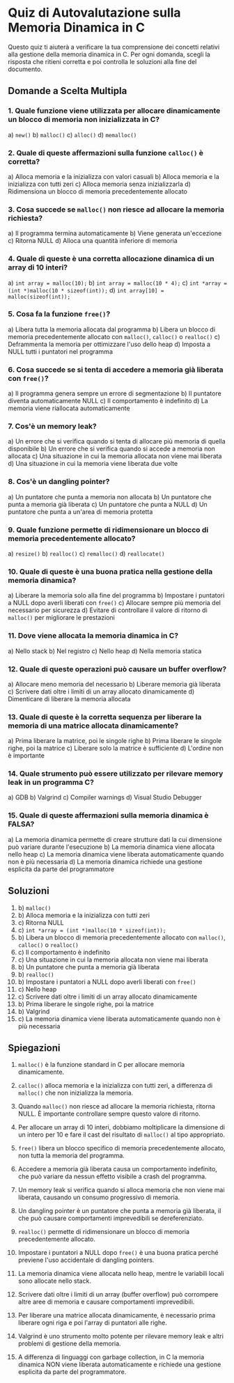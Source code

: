 # Quiz di Autovalutazione sulla Memoria Dinamica in C

Questo quiz ti aiuterà a verificare la tua comprensione dei concetti relativi alla gestione della memoria dinamica in C. Per ogni domanda, scegli la risposta che ritieni corretta e poi controlla le soluzioni alla fine del documento.

## Domande a Scelta Multipla

### 1. Quale funzione viene utilizzata per allocare dinamicamente un blocco di memoria non inizializzata in C?

a) `new()`
b) `malloc()`
c) `alloc()`
d) `memalloc()`

### 2. Quale di queste affermazioni sulla funzione `calloc()` è corretta?

a) Alloca memoria e la inizializza con valori casuali
b) Alloca memoria e la inizializza con tutti zeri
c) Alloca memoria senza inizializzarla
d) Ridimensiona un blocco di memoria precedentemente allocato

### 3. Cosa succede se `malloc()` non riesce ad allocare la memoria richiesta?

a) Il programma termina automaticamente
b) Viene generata un'eccezione
c) Ritorna NULL
d) Alloca una quantità inferiore di memoria

### 4. Quale di queste è una corretta allocazione dinamica di un array di 10 interi?

a) `int array = malloc(10);`
b) `int array = malloc(10 * 4);`
c) `int *array = (int *)malloc(10 * sizeof(int));`
d) `int array[10] = malloc(sizeof(int));`

### 5. Cosa fa la funzione `free()`?

a) Libera tutta la memoria allocata dal programma
b) Libera un blocco di memoria precedentemente allocato con `malloc()`, `calloc()` o `realloc()`
c) Deframmenta la memoria per ottimizzare l'uso dello heap
d) Imposta a NULL tutti i puntatori nel programma

### 6. Cosa succede se si tenta di accedere a memoria già liberata con `free()`?

a) Il programma genera sempre un errore di segmentazione
b) Il puntatore diventa automaticamente NULL
c) Il comportamento è indefinito
d) La memoria viene riallocata automaticamente

### 7. Cos'è un memory leak?

a) Un errore che si verifica quando si tenta di allocare più memoria di quella disponibile
b) Un errore che si verifica quando si accede a memoria non allocata
c) Una situazione in cui la memoria allocata non viene mai liberata
d) Una situazione in cui la memoria viene liberata due volte

### 8. Cos'è un dangling pointer?

a) Un puntatore che punta a memoria non allocata
b) Un puntatore che punta a memoria già liberata
c) Un puntatore che punta a NULL
d) Un puntatore che punta a un'area di memoria protetta

### 9. Quale funzione permette di ridimensionare un blocco di memoria precedentemente allocato?

a) `resize()`
b) `realloc()`
c) `remalloc()`
d) `reallocate()`

### 10. Quale di queste è una buona pratica nella gestione della memoria dinamica?

a) Liberare la memoria solo alla fine del programma
b) Impostare i puntatori a NULL dopo averli liberati con `free()`
c) Allocare sempre più memoria del necessario per sicurezza
d) Evitare di controllare il valore di ritorno di `malloc()` per migliorare le prestazioni

### 11. Dove viene allocata la memoria dinamica in C?

a) Nello stack
b) Nel registro
c) Nello heap
d) Nella memoria statica

### 12. Quale di queste operazioni può causare un buffer overflow?

a) Allocare meno memoria del necessario
b) Liberare memoria già liberata
c) Scrivere dati oltre i limiti di un array allocato dinamicamente
d) Dimenticare di liberare la memoria allocata

### 13. Quale di queste è la corretta sequenza per liberare la memoria di una matrice allocata dinamicamente?

a) Prima liberare la matrice, poi le singole righe
b) Prima liberare le singole righe, poi la matrice
c) Liberare solo la matrice è sufficiente
d) L'ordine non è importante

### 14. Quale strumento può essere utilizzato per rilevare memory leak in un programma C?

a) GDB
b) Valgrind
c) Compiler warnings
d) Visual Studio Debugger

### 15. Quale di queste affermazioni sulla memoria dinamica è FALSA?

a) La memoria dinamica permette di creare strutture dati la cui dimensione può variare durante l'esecuzione
b) La memoria dinamica viene allocata nello heap
c) La memoria dinamica viene liberata automaticamente quando non è più necessaria
d) La memoria dinamica richiede una gestione esplicita da parte del programmatore

## Soluzioni

1. b) `malloc()`
2. b) Alloca memoria e la inizializza con tutti zeri
3. c) Ritorna NULL
4. c) `int *array = (int *)malloc(10 * sizeof(int));`
5. b) Libera un blocco di memoria precedentemente allocato con `malloc()`, `calloc()` o `realloc()`
6. c) Il comportamento è indefinito
7. c) Una situazione in cui la memoria allocata non viene mai liberata
8. b) Un puntatore che punta a memoria già liberata
9. b) `realloc()`
10. b) Impostare i puntatori a NULL dopo averli liberati con `free()`
11. c) Nello heap
12. c) Scrivere dati oltre i limiti di un array allocato dinamicamente
13. b) Prima liberare le singole righe, poi la matrice
14. b) Valgrind
15. c) La memoria dinamica viene liberata automaticamente quando non è più necessaria

## Spiegazioni

1. `malloc()` è la funzione standard in C per allocare memoria dinamicamente.

2. `calloc()` alloca memoria e la inizializza con tutti zeri, a differenza di `malloc()` che non inizializza la memoria.

3. Quando `malloc()` non riesce ad allocare la memoria richiesta, ritorna NULL. È importante controllare sempre questo valore di ritorno.

4. Per allocare un array di 10 interi, dobbiamo moltiplicare la dimensione di un intero per 10 e fare il cast del risultato di `malloc()` al tipo appropriato.

5. `free()` libera un blocco specifico di memoria precedentemente allocato, non tutta la memoria del programma.

6. Accedere a memoria già liberata causa un comportamento indefinito, che può variare da nessun effetto visibile a crash del programma.

7. Un memory leak si verifica quando si alloca memoria che non viene mai liberata, causando un consumo progressivo di memoria.

8. Un dangling pointer è un puntatore che punta a memoria già liberata, il che può causare comportamenti imprevedibili se dereferenziato.

9. `realloc()` permette di ridimensionare un blocco di memoria precedentemente allocato.

10. Impostare i puntatori a NULL dopo `free()` è una buona pratica perché previene l'uso accidentale di dangling pointers.

11. La memoria dinamica viene allocata nello heap, mentre le variabili locali sono allocate nello stack.

12. Scrivere dati oltre i limiti di un array (buffer overflow) può corrompere altre aree di memoria e causare comportamenti imprevedibili.

13. Per liberare una matrice allocata dinamicamente, è necessario prima liberare ogni riga e poi l'array di puntatori alle righe.

14. Valgrind è uno strumento molto potente per rilevare memory leak e altri problemi di gestione della memoria.

15. A differenza di linguaggi con garbage collection, in C la memoria dinamica NON viene liberata automaticamente e richiede una gestione esplicita da parte del programmatore.